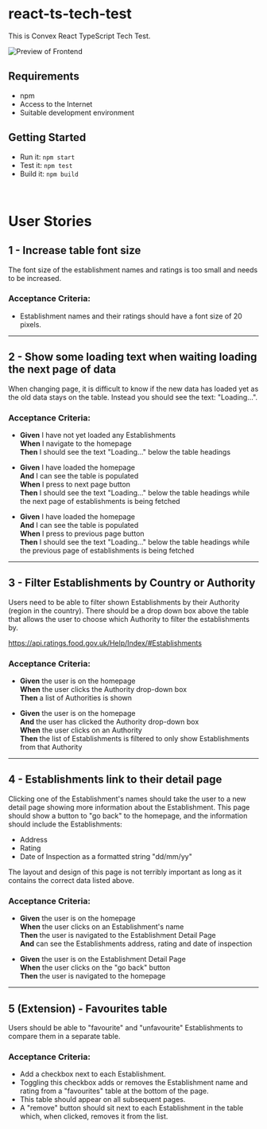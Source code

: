# react-ts-tech-test

This is Convex React TypeScript Tech Test.

![Preview of Frontend](public/preview.png)

## Requirements

- npm
- Access to the Internet
- Suitable development environment

## Getting Started

- Run it: `npm start`
- Test it: `npm test`
- Build it: `npm build`

<br>

# User Stories

## 1 - Increase table font size
The font size of the establishment names and ratings is too small and needs to be increased.

### Acceptance Criteria:
- Establishment names and their ratings should have a font size of 20 pixels.

---

## 2 - Show some loading text when waiting loading the next page of data
When changing page, it is difficult to know if the new data has loaded yet as the old data stays on the table. Instead you should see the text: "Loading...".

### Acceptance Criteria:
- **Given** I have not yet loaded any Establishments  
  **When** I navigate to the homepage  
  **Then** I should see the text "Loading..." below the table headings  

- **Given** I have loaded the homepage  
  **And** I can see the table is populated  
  **When** I press to next page button  
  **Then** I should see the text "Loading..." below the table headings while the next page of establishments is being fetched  

- **Given** I have loaded the homepage  
  **And** I can see the table is populated  
  **When** I press to previous page button  
  **Then** I should see the text "Loading..." below the table headings while the previous page of establishments is being fetched  

---

## 3 - Filter Establishments by Country or Authority
Users need to be able to filter shown Establishments by their Authority (region in the country). There should be a drop down box above the table that allows the user to choose which Authority to filter the establishments by.

https://api.ratings.food.gov.uk/Help/Index/#Establishments

### Acceptance Criteria:
- **Given** the user is on the homepage  
  **When** the user clicks the Authority drop-down box  
  **Then** a list of Authorities is shown  

- **Given** the user is on the homepage  
  **And** the user has clicked the Authority drop-down box  
  **When** the user clicks on an Authority  
  **Then** the list of Establishments is filtered to only show Establishments from that Authority  

---

## 4 - Establishments link to their detail page
Clicking one of the Establishment's names should take the user to a new detail page showing more information about the Establishment. This page should show a button to "go back" to the homepage, and the information should include the Establishments:
- Address  
- Rating  
- Date of Inspection as a formatted string "dd/mm/yy"  

The layout and design of this page is not terribly important as long as it contains the correct data listed above.

### Acceptance Criteria:
- **Given** the user is on the homepage  
  **When** the user clicks on an Establishment's name  
  **Then** the user is navigated to the Establishment Detail Page  
  **And** can see the Establishments address, rating and date of inspection  

- **Given** the user is on the Establishment Detail Page  
  **When** the user clicks on the "go back" button  
  **Then** the user is navigated to the homepage  

---

## 5 (Extension) - Favourites table
Users should be able to "favourite" and "unfavourite" Establishments to compare them in a separate table.

### Acceptance Criteria:
- Add a checkbox next to each Establishment.  
- Toggling this checkbox adds or removes the Establishment name and rating from a "favourites" table at the bottom of the page.  
- This table should appear on all subsequent pages.  
- A "remove" button should sit next to each Establishment in the table which, when clicked, removes it from the list.
